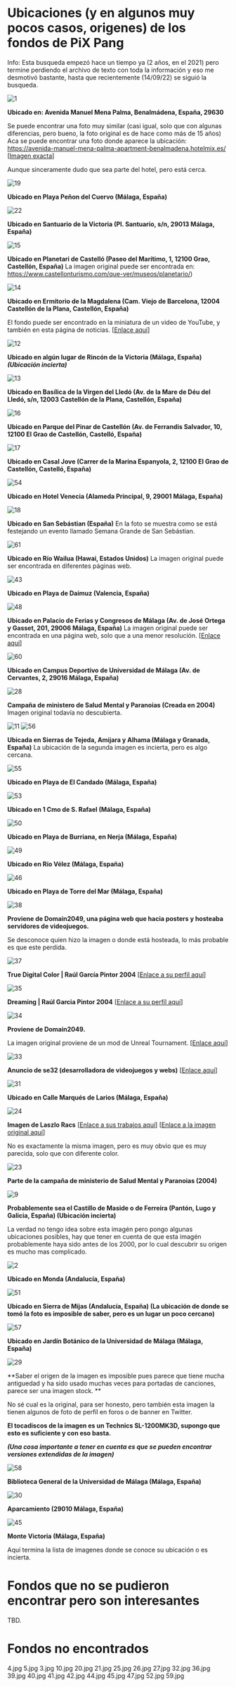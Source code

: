 # Ubicaciones (y en algunos muy pocos casos, origenes) de los fondos de PiX Pang

Info: Esta busqueda empezó hace un tiempo ya (2 años, en el 2021) pero termine perdiendo el archivo de texto con toda la información y eso me desmotivó bastante, hasta que recientemente (14/09/22) se siguió la busqueda.

![1](https://user-images.githubusercontent.com/78988582/209725293-b0a840c8-fac7-4f13-ab31-fa1fbcb4dc28.jpg)

**Ubicado en: Avenida Manuel Mena Palma, Benalmádena, España, 29630**

Se puede encontrar una foto muy similar (casi igual, solo que con algunas diferencias, pero bueno, la foto original es de hace como más de 15 años)
Aca se puede encontrar una foto donde aparece la ubicación: https://avenida-manuel-mena-palma-apartment-benalmadena.hotelmix.es/ [[Imagen exacta](https://avenida-manuel-mena-palma-apartment-benalmadena.hotelmix.es/data/Photos/r1920x761/3498/349881/349881253/Avenida-Manuel-Mena-Palma-Apartment-Benalmadena-Exterior.JPEG "Imagen exacta")]

Aunque sinceramente dudo que sea parte del hotel, pero está cerca.

![19](https://user-images.githubusercontent.com/78988582/190262990-b155028f-851a-4fac-9257-23718c1f6fc4.jpg)

**Ubicado en Playa Peñon del Cuervo (Málaga, España)**

![22](https://user-images.githubusercontent.com/78988582/190263031-8ef91b75-30a1-42fa-9cd8-6750638780f7.jpg)

**Ubicado en Santuario de la Victoria (Pl. Santuario, s/n, 29013 Málaga, España)**

![15](https://user-images.githubusercontent.com/78988582/190263064-13ff5741-73f8-4f52-a42a-42bda6100b2d.jpg)

**Ubicado en Planetari de Castelló (Paseo del Marítimo, 1, 12100 Grao, Castellón, España)** 
La imagen original puede ser encontrada en: https://www.castellonturismo.com/que-ver/museos/planetario/)

![14](https://user-images.githubusercontent.com/78988582/190263267-1c0bb23e-9c3c-4e58-ac24-fc4d1b620763.jpg)

**Ubicado en Ermitorio de la Magdalena (Cam. Viejo de Barcelona, 12004 Castellón de la Plana, Castellón, España)** 

El fondo puede ser encontrado en la miniatura de un video de YouTube, y también en esta página de noticias. [[Enlace aquí](https://www.castelloninformacion.com/el-origen-de-las-tradiciones-la-romeria-de-les-canyes-y-el-recorrido-a-lo-largo-de-su-historia/ "Enlace aquí")]

![12](https://user-images.githubusercontent.com/78988582/190263324-81fb3616-3186-4668-b8d6-b02f29eff865.jpg)

**Ubicado en algún lugar de Rincón de la Victoria (Málaga, España) *(Ubicación incierta)***

![13](https://user-images.githubusercontent.com/78988582/190263358-e23b2d55-eb45-4f3a-aa5a-552f0d17805d.jpg)

**Ubicado en Basílica de la Virgen del Lledó (Av. de la Mare de Déu del Lledó, s/n, 12003 Castellón de la Plana, Castellón, España)**

![16](https://user-images.githubusercontent.com/78988582/190263383-8ca22645-1f87-44c5-9142-f56639f49073.jpg)

**Ubicado en Parque del Pinar de Castellón (Av. de Ferrandis Salvador, 10, 12100 El Grao de Castellón, Castelló, España)**

![17](https://user-images.githubusercontent.com/78988582/190263403-ebc3972c-ab20-4a53-aa67-b6e46dc52a33.jpg)

**Ubicado en Casal Jove (Carrer de la Marina Espanyola, 2, 12100 El Grao de Castellón, Castelló, España)**

![54](https://user-images.githubusercontent.com/78988582/190263586-92f51707-9293-42d5-817e-a46cb09f580a.jpg)

**Ubicado en Hotel Venecia (Alameda Principal, 9, 29001 Málaga, España)**

![18](https://user-images.githubusercontent.com/78988582/190263614-8a53c554-82a2-4971-a9e8-67d32ade9c39.jpg)

**Ubicado en San Sebástian (España)**
En la foto se muestra como se está festejando un evento llamado Semana Grande de San Sebástian.

![61](https://user-images.githubusercontent.com/78988582/190263657-6f731298-b73a-40d1-a2d8-5478ac80adb7.jpg)

**Ubicado en Río Wailua (Hawai, Estados Unidos)**
La imagen original puede ser encontrada en diferentes páginas web.

![43](https://user-images.githubusercontent.com/78988582/190263689-35f1bc95-dd1d-4a95-9936-bc9c0d4b3707.jpg)

**Ubicado en Playa de Daimuz (Valencia, España)**

![48](https://user-images.githubusercontent.com/78988582/190263725-ba10d989-8fd8-4332-a760-f667105acc3e.jpg)

**Ubicado en Palacio de Ferias y Congresos de Málaga (Av. de José Ortega y Gasset, 201, 29006 Málaga, España)** 
La imagen original puede ser encontrada en una página web, solo que a una menor resolución. [[Enlace aquí](https://www.palimpalem.com/1/ingenieria2005/userfiles/6.jpg "Enlace aquí")]

![60](https://user-images.githubusercontent.com/78988582/190263781-3c2e2ff3-3696-410a-8ae3-4605da64a688.jpg)

**Ubicado en Campus Deportivo de Universidad de Málaga (Av. de Cervantes, 2, 29016 Málaga, España)**

![28](https://user-images.githubusercontent.com/78988582/190263824-33da7003-f605-4137-a8af-24471ba4a078.jpg)

**Campaña de ministero de Salud Mental y Paranoias (Creada en 2004)**
Imagen original todavía no descubierta.

![11](https://user-images.githubusercontent.com/78988582/190263855-d67891cd-ea79-4400-bc62-46604351a7e6.jpg)
![56](https://user-images.githubusercontent.com/78988582/190263968-38dd9d0e-4732-4409-9814-d28e502d1929.jpg)

**Ubicada en Sierras de Tejeda, Amijara y Alhama (Málaga y Granada, España)**
La ubicación de la segunda imagen es incierta, pero es algo cercana.

![55](https://user-images.githubusercontent.com/78988582/190263999-78b02780-b8a9-4530-b785-27d8d7e56f98.jpg)

**Ubicado en Playa de El Candado (Málaga, España)**

![53](https://user-images.githubusercontent.com/78988582/190264026-1daa9115-ea9a-43a5-b0ed-1a627dc0f687.jpg)

**Ubicado en 1 Cmo de S. Rafael (Málaga, España)**

![50](https://user-images.githubusercontent.com/78988582/190264059-11d570a8-aea8-4e84-83f2-40e8d478c3c3.jpg)

**Ubicado en Playa de Burriana, en Nerja (Málaga, España)**

![49](https://user-images.githubusercontent.com/78988582/190264140-24c954c6-4e92-4122-bc86-eb3d4a8136bb.jpg)

**Ubicado en Río Vélez (Málaga, España)**

![46](https://user-images.githubusercontent.com/78988582/190264152-a107318f-2570-4508-ba5b-3fdecd7dd43e.jpg)

**Ubicado en Playa de Torre del Mar (Málaga, España)**

![38](https://user-images.githubusercontent.com/78988582/190264182-daede828-1ed7-4044-bfbb-b4daa315367e.jpg)

**Proviene de Domain2049, una página web que hacia posters y hosteaba servidores de videojuegos.**

Se desconoce quien hizo la imagen o donde está hosteada, lo más probable es que este perdida.

![37](https://user-images.githubusercontent.com/78988582/190264417-f3f31f77-748a-47f7-b6b5-073869512f7f.jpg)

**True Digital Color | Raúl García Pintor 2004** [[Enlace a su perfíl aquí](https://proyector.info/profile/raul-garcia/ "Enlace aquí")]

![35](https://user-images.githubusercontent.com/78988582/190264442-43056579-0249-46c2-b67a-c84145f8b5b2.jpg)

**Dreaming | Raúl Garcia Pintor 2004** [[Enlace a su perfíl aquí](https://proyector.info/profile/raul-garcia/ "Enlace aquí")]

![34](https://user-images.githubusercontent.com/78988582/190264478-8a022c10-c7ff-460a-ba47-02c4adeba0b2.jpg)

**Proviene de Domain2049.** 

La imagen original proviene de un mod de Unreal Tournament. 
[[Enlace aquí](https://www.moddb.com/mods/domain2049 "Enlace aquí")]

![33](https://user-images.githubusercontent.com/78988582/190264517-83e71544-328c-49e3-ba08-421b3b5f8806.jpg)

**Anuncio de se32 (desarrolladora de videojuegos y webs)** 
[[Enlace aquí](https://www.se32.com/ "Enlace aquí")]

![31](https://user-images.githubusercontent.com/78988582/190264551-f3ef4c74-3161-4464-b5b7-8f50b629d60d.jpg)

**Ubicado en Calle Marqués de Larios (Málaga, España)**

![24](https://user-images.githubusercontent.com/78988582/190264605-f7a5eea9-2ca4-4e58-a0ff-f1296cecf324.jpg)

**Imagen de Laszlo Racs** 
[[Enlace a sus trabajos aquí](https://www.ralaci.hu "Enlace a sus trabajos aquí")]
[[Enlace a la imagen original aquí](https://web.archive.org/web/20041106090520im_/http://www.ralaci.hu/images/gallery8.jpg "Enlace a la imagen original aquí")]

No es exactamente la misma imagen, pero es muy obvio que es muy parecida, solo que con diferente color.

![23](https://user-images.githubusercontent.com/78988582/190264697-b6483e58-a38f-4afc-90c6-35f1f18bf205.jpg)

**Parte de la campaña de ministerio de Salud Mental y Paranoias (2004)**

![9](https://user-images.githubusercontent.com/78988582/190264720-3f9d0fac-0d25-486c-bae9-170270a7f390.jpg)

**Probablemente sea el Castillo de Maside o de Ferreira (Pantón, Lugo y Galicia, España) (Ubicación incierta)**

La verdad no tengo idea sobre esta imagén pero pongo algunas ubicaciones posibles, hay que tener en cuenta de que esta imagén probablemente haya sido antes de los 2000, por lo cual descubrir su origen es mucho mas complicado.

![2](https://user-images.githubusercontent.com/78988582/190264879-f5b7fbc0-6389-41bc-8ff3-35ca10727667.jpg)

**Ubicado en Monda (Andalucía, España)**

![51](https://user-images.githubusercontent.com/78988582/190265189-1133f96f-a445-419e-987a-ed1b8ff91879.jpg)

**Ubicado en Sierra de Mijas (Andalucía, España) (La ubicación de donde se tomó la foto es imposible de saber, pero es un lugar un poco cercano)**

![57](https://user-images.githubusercontent.com/78988582/190932596-b41f47ef-8e38-444c-88b8-9176452fd85e.jpg)

**Ubicado en Jardín Botánico de la Universidad de Málaga (Málaga, España)**

![29](https://user-images.githubusercontent.com/78988582/191626526-2d1f7a3c-abc7-451b-8567-2590bc88657d.jpg)

**Saber el origen de la imagen es imposible pues parece que tiene mucha antiguedad y ha sido usado muchas veces para portadas de canciones, parece ser una imagen stock. **

No sé cual es la original, para ser honesto, pero también esta imagen la tienen algunos de foto de perfíl en foros o de banner en Twitter.

**El tocadiscos de la imagen es un Technics SL-1200MK3D, supongo que esto es suficiente y con eso basta.**

***(Una cosa importante a tener en cuenta es que se pueden encontrar versiones extendidas de la imagen)***

![58](https://user-images.githubusercontent.com/78988582/191627372-cab0524b-3acb-434a-8478-8f27d9819f27.jpg)

**Biblioteca General de la Universidad de Málaga (Málaga, España)**

![30](https://user-images.githubusercontent.com/78988582/191628254-2f3e2118-a856-491a-8b36-d0590bf8fbee.jpg)

**Aparcamiento (29010 Málaga, España)**

![45](https://user-images.githubusercontent.com/78988582/192046849-f81b6f89-958b-4ac6-9e0d-6349811d11cb.jpg)

**Monte Victoria (Málaga, España)**

Aquí termina la lista de imagenes donde se conoce su ubicación o es incierta.

# Fondos que no se pudieron encontrar pero son interesantes

TBD.

# Fondos no encontrados
4.jpg
5.jpg
3.jpg
10.jpg
20.jpg
21.jpg
25.jpg
26.jpg
27.jpg
32.jpg
36.jpg
39.jpg
40.jpg
41.jpg
42.jpg
44.jpg
45.jpg
47.jpg
52.jpg
59.jpg
